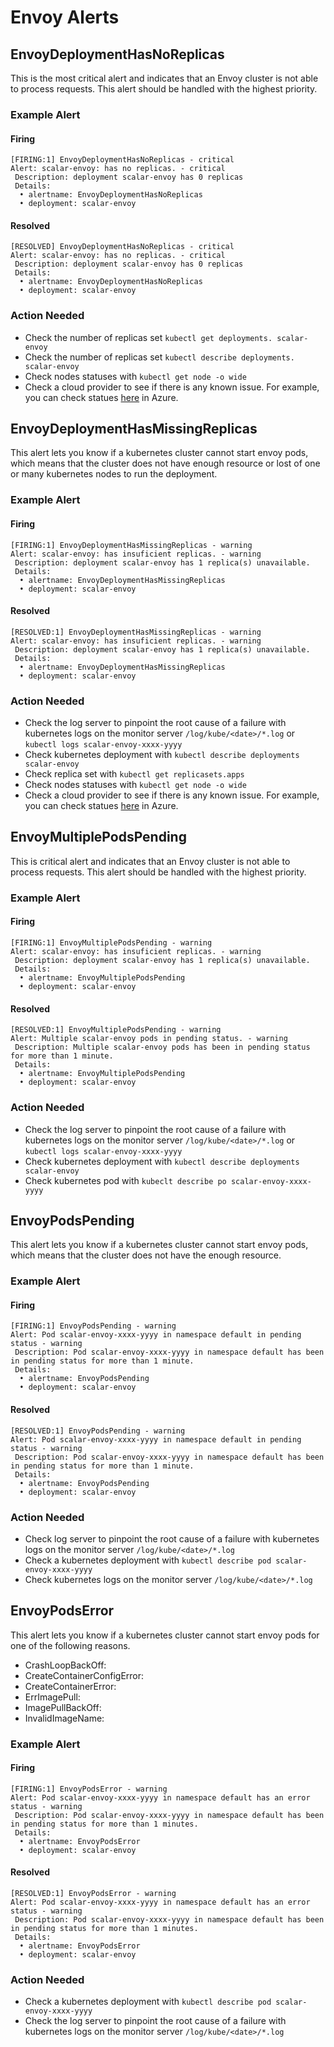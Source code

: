 # Envoy Alerts

## EnvoyDeploymentHasNoReplicas

This is the most critical alert and indicates that an Envoy cluster is not able to process requests. This alert should be handled with the highest priority.

### Example Alert

#### Firing

```
[FIRING:1] EnvoyDeploymentHasNoReplicas - critical
Alert: scalar-envoy: has no replicas. - critical
 Description: deployment scalar-envoy has 0 replicas
 Details:
  • alertname: EnvoyDeploymentHasNoReplicas
  • deployment: scalar-envoy
```

#### Resolved

```
[RESOLVED] EnvoyDeploymentHasNoReplicas - critical
Alert: scalar-envoy: has no replicas. - critical
 Description: deployment scalar-envoy has 0 replicas
 Details:
  • alertname: EnvoyDeploymentHasNoReplicas
  • deployment: scalar-envoy
```

### Action Needed

* Check the number of replicas set `kubectl get deployments. scalar-envoy`
* Check the number of replicas set `kubectl describe deployments. scalar-envoy`
* Check nodes statuses with `kubectl get node -o wide`
* Check a cloud provider to see if there is any known issue. For example, you can check statues [here](https://status.azure.com/en-us/status) in Azure.

## EnvoyDeploymentHasMissingReplicas

This alert lets you know if a kubernetes cluster cannot start envoy pods, which means that the cluster does not have enough resource or lost of one or many kubernetes nodes to run the deployment.

### Example Alert

#### Firing

```
[FIRING:1] EnvoyDeploymentHasMissingReplicas - warning
Alert: scalar-envoy: has insuficient replicas. - warning
 Description: deployment scalar-envoy has 1 replica(s) unavailable.
 Details:
  • alertname: EnvoyDeploymentHasMissingReplicas
  • deployment: scalar-envoy
```

#### Resolved

```
[RESOLVED:1] EnvoyDeploymentHasMissingReplicas - warning
Alert: scalar-envoy: has insuficient replicas. - warning
 Description: deployment scalar-envoy has 1 replica(s) unavailable.
 Details:
  • alertname: EnvoyDeploymentHasMissingReplicas
  • deployment: scalar-envoy
```

### Action Needed

* Check the log server to pinpoint the root cause of a failure with kubernetes logs on the monitor server `/log/kube/<date>/*.log` or `kubectl logs scalar-envoy-xxxx-yyyy`
* Check kubernetes deployment with `kubectl describe deployments scalar-envoy`
* Check replica set with `kubectl get replicasets.apps`
* Check nodes statuses with `kubectl get node -o wide`
* Check a cloud provider to see if there is any known issue. For example, you can check statues [here](https://status.azure.com/en-us/status) in Azure.

## EnvoyMultiplePodsPending

This is critical alert and indicates that an Envoy cluster is not able to process requests. This alert should be handled with the highest priority.

### Example Alert

#### Firing

```
[FIRING:1] EnvoyMultiplePodsPending - warning
Alert: scalar-envoy: has insuficient replicas. - warning
 Description: deployment scalar-envoy has 1 replica(s) unavailable.
 Details:
  • alertname: EnvoyMultiplePodsPending
  • deployment: scalar-envoy
```

#### Resolved

```
[RESOLVED:1] EnvoyMultiplePodsPending - warning
Alert: Multiple scalar-envoy pods in pending status. - warning
 Description: Multiple scalar-envoy pods has been in pending status for more than 1 minute.
 Details:
  • alertname: EnvoyMultiplePodsPending
  • deployment: scalar-envoy
```

### Action Needed

* Check the log server to pinpoint the root cause of a failure with kubernetes logs on the monitor server `/log/kube/<date>/*.log` or `kubectl logs scalar-envoy-xxxx-yyyy`
* Check kubernetes deployment with `kubectl describe deployments scalar-envoy`
* Check kubernetes pod with `kubeclt describe po scalar-envoy-xxxx-yyyy`

## EnvoyPodsPending

This alert lets you know if a kubernetes cluster cannot start envoy pods, which means that the cluster does not have the enough resource.

### Example Alert

#### Firing

```
[FIRING:1] EnvoyPodsPending - warning
Alert: Pod scalar-envoy-xxxx-yyyy in namespace default in pending status - warning
 Description: Pod scalar-envoy-xxxx-yyyy in namespace default has been in pending status for more than 1 minute.
 Details:
  • alertname: EnvoyPodsPending
  • deployment: scalar-envoy
```

#### Resolved

```
[RESOLVED:1] EnvoyPodsPending - warning
Alert: Pod scalar-envoy-xxxx-yyyy in namespace default in pending status - warning
 Description: Pod scalar-envoy-xxxx-yyyy in namespace default has been in pending status for more than 1 minute.
 Details:
  • alertname: EnvoyPodsPending
  • deployment: scalar-envoy
```

### Action Needed

* Check log server to pinpoint the root cause of a failure with kubernetes logs on the monitor server `/log/kube/<date>/*.log`
* Check a kubernetes deployment with `kubectl describe pod scalar-envoy-xxxx-yyyy`
* Check kubernetes logs on the monitor server `/log/kube/<date>/*.log`

## EnvoyPodsError

This alert lets you know if a kubernetes cluster cannot start envoy pods for one of the following reasons.

* CrashLoopBackOff:
* CreateContainerConfigError:
* CreateContainerError:
* ErrImagePull:
* ImagePullBackOff:
* InvalidImageName:

### Example Alert

#### Firing

```
[FIRING:1] EnvoyPodsError - warning
Alert: Pod scalar-envoy-xxxx-yyyy in namespace default has an error status - warning
 Description: Pod scalar-envoy-xxxx-yyyy in namespace default has been in pending status for more than 1 minutes.
 Details:
  • alertname: EnvoyPodsError
  • deployment: scalar-envoy
```

#### Resolved

```
[RESOLVED:1] EnvoyPodsError - warning
Alert: Pod scalar-envoy-xxxx-yyyy in namespace default has an error status - warning
 Description: Pod scalar-envoy-xxxx-yyyy in namespace default has been in pending status for more than 1 minutes.
 Details:
  • alertname: EnvoyPodsError
  • deployment: scalar-envoy
```

### Action Needed

* Check a kubernetes deployment with `kubectl describe pod scalar-envoy-xxxx-yyyy`
* Check the log server to pinpoint the root cause of a failure with kubernetes logs on the monitor server `/log/kube/<date>/*.log`
